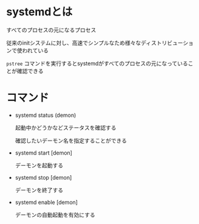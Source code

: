 # systemdとは

すべてのプロセスの元になるプロセス

従来のinitシステムに対し、高速でシンプルなため様々なディストリビューションで使われている

`pstree` コマンドを実行するとsystemdがすべてのプロセスの元になっていることが確認できる

# コマンド

- systemd status (demon)

  起動中かどうかなどステータスを確認する
  
  確認したいデーモン名を指定することができる
  
- systemd start [demon]

  デーモンを起動する
  
- systemd stop [demon]

  デーモンを終了する

- systemd enable [demon]

  デーモンの自動起動を有効にする
